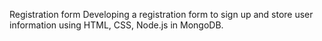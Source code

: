 Registration form 
Developing a registration form to sign up and store user information using HTML, CSS, Node.js in MongoDB.
